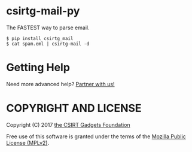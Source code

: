 # csirtg-mail-py

The FASTEST way to parse email.

```
$ pip install csirtg_mail
$ cat spam.eml | csirtg-mail -d
```

# Getting Help

Need more advanced help? [Partner with us!](https://csirtg.io/support)

# COPYRIGHT AND LICENSE

Copyright (C) 2017 [the CSIRT Gadgets Foundation](http://csirtgadgets.org)

Free use of this software is granted under the terms of the [Mozilla Public License (MPLv2)](https://www.mozilla.org/en-US/MPL/2.0/).
